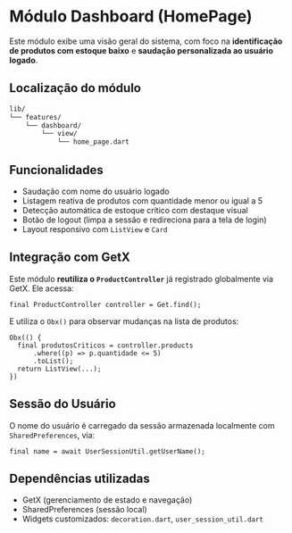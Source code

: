 
#  Módulo Dashboard (HomePage)

Este módulo exibe uma visão geral do sistema, com foco na **identificação de produtos com estoque baixo** e **saudação personalizada ao usuário logado**.


## Localização do módulo

```bash
lib/
└── features/
    └── dashboard/
        └── view/
            └── home_page.dart
```



## Funcionalidades

- Saudação com nome do usuário logado
- Listagem reativa de produtos com quantidade menor ou igual a 5
- Detecção automática de estoque crítico com destaque visual
- Botão de logout (limpa a sessão e redireciona para a tela de login)
- Layout responsivo com `ListView` e `Card`



##  Integração com GetX

Este módulo **reutiliza o `ProductController`** já registrado globalmente via GetX. Ele acessa:

```
final ProductController controller = Get.find();
```

E utiliza o `Obx()` para observar mudanças na lista de produtos:

```
Obx(() {
  final produtosCriticos = controller.products
      .where((p) => p.quantidade <= 5)
      .toList();
  return ListView(...);
})
```


## Sessão do Usuário

O nome do usuário é carregado da sessão armazenada localmente com `SharedPreferences`, via:

```
final name = await UserSessionUtil.getUserName();
```



##  Dependências utilizadas

- GetX (gerenciamento de estado e navegação)
- SharedPreferences (sessão local)
- Widgets customizados: `decoration.dart`, `user_session_util.dart`




